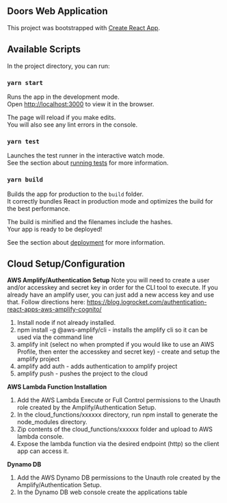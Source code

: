 ## Doors Web Application
This project was bootstrapped with [Create React App](https://github.com/facebook/create-react-app).

## Available Scripts

In the project directory, you can run:

### `yarn start`

Runs the app in the development mode.<br />
Open [http://localhost:3000](http://localhost:3000) to view it in the browser.

The page will reload if you make edits.<br />
You will also see any lint errors in the console.

### `yarn test`

Launches the test runner in the interactive watch mode.<br />
See the section about [running tests](https://facebook.github.io/create-react-app/docs/running-tests) for more information.

### `yarn build`

Builds the app for production to the `build` folder.<br />
It correctly bundles React in production mode and optimizes the build for the best performance.

The build is minified and the filenames include the hashes.<br />
Your app is ready to be deployed!

See the section about [deployment](https://facebook.github.io/create-react-app/docs/deployment) for more information.

## Cloud Setup/Configuration

**AWS Amplify/Authentication Setup**
Note you will need to create a user and/or accesskey and secret key in order for the CLI tool to execute.  If you already have an amplify user, you can just add a new access key and use that.  Follow directions here: https://blog.logrocket.com/authentication-react-apps-aws-amplify-cognito/  

  1. Install node if not already installed.
  2. npm install -g @aws-amplify/cli - installs the amplify cli so it can be used via the command line 
  3. amplify init (select no when prompted if you would like to use an AWS Profile, then enter the accesskey and secret key) - create and setup the amplify project
  4. amplify add auth - adds authentication to amplify project
  5. amplify push - pushes the project to the cloud

**AWS Lambda Function Installation**
    
  1. Add the AWS Lambda Execute or Full Control permissions to the Unauth role created by the Amplify/Authentication Setup.
  2. In the cloud_functions/xxxxxx directory, run npm install to generate the node_modules directory.
  3. Zip contents of the cloud_functions/xxxxxx folder and upload to AWS lambda console.
  4. Expose the lambda function via the desired endpoint (http) so the client app can access it.

**Dynamo DB**
  
  1. Add the AWS Dynamo DB permissions to the Unauth role created by the Amplify/Authentication Setup.
  2. In the Dynamo DB web console create the applications table

